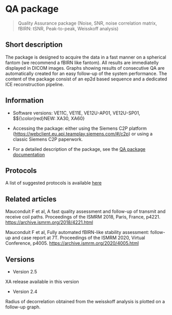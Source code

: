 # QA package
> Quality Assurance package (Noise, SNR, noise correlation matrix, fBIRN: tSNR, Peak-to-peak, Weisskoff analysis)

## Short description

The package is designed to acquire the data in a fast manner on a spherical fantom (we recommend a fBIRN like fantom). All results are immediatelly displayed in DICOM images. Graphs showing results of consecutive QA are automatically created for an easy follow-up of the system performance. The content of the package consist of an ep2d based sequence and a dedicated ICE reconstruction pipeline.

## Information

- Software versions: VE11C, VE11E, VE12U-AP01, VE12U-SP01, $${\color{red}NEW: XA30, XA60}

- Accessing the package: either using the Siemens C2P platform (https://webclient.eu.api.teamplay.siemens.com/#/c2p) or using a classic Siemens C2P paperwork.

- For a detailed description of the package, see the [QA package documentation](https://github.com/FranckMauconduit/MRI-packages-siemens/blob/main/QA-package/Documentation_QualityAssurance-Sequence_Neurospin_202301.pdf)

## Protocols

A list of suggested protocols is available [here](https://github.com/FranckMauconduit/MRI-packages-siemens/blob/main/QA-package/protocols/)

## Related articles

Mauconduit F et al, A fast quality assessment and follow-up of transmit and receive coil paths.
Proceedings of the ISMRM 2018, Paris, France, p4221. https://archive.ismrm.org/2018/4221.html 

Mauconduit F et al, Fully automated fBIRN-like stability assessment: follow-up and case report at 7T.
Proceedings of the ISMRM 2020, Virtual Conference, p4005. https://archive.ismrm.org/2020/4005.html 

## Versions

- Version 2.5

XA release available in this version


- Version 2.4

Radius of decorrelation obtained from the weisskoff analysis is plotted on a follow-up graph.
